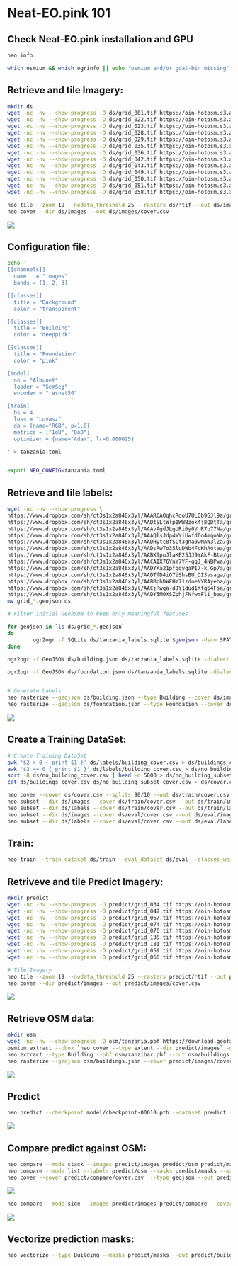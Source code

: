 # Neat-EO.pink 101


Check Neat-EO.pink installation and GPU
---------------------------------------
```bash
neo info

which osmium && which ogrinfo || echo "osmium and/or gdal-bin missing"
```


Retrieve and tile Imagery:
--------------------------

```bash
mkdir ds
wget -nc -nv --show-progress -O ds/grid_001.tif https://oin-hotosm.s3.amazonaws.com/5afeda152b6a08001185f11a/0/5afeda152b6a08001185f11b.tif
wget -nc -nv --show-progress -O ds/grid_022.tif https://oin-hotosm.s3.amazonaws.com/5ae242fd0b093000130afd26/0/5ae242fd0b093000130afd27.tif
wget -nc -nv --show-progress -O ds/grid_023.tif https://oin-hotosm.s3.amazonaws.com/5ae242fd0b093000130afd46/0/5ae242fd0b093000130afd47.tif
wget -nc -nv --show-progress -O ds/grid_028.tif https://oin-hotosm.s3.amazonaws.com/5ae242fd0b093000130afd34/0/5ae242fd0b093000130afd35.tif
wget -nc -nv --show-progress -O ds/grid_029.tif https://oin-hotosm.s3.amazonaws.com/5ae242fd0b093000130afd38/0/5ae242fd0b093000130afd39.tif
wget -nc -nv --show-progress -O ds/grid_035.tif https://oin-hotosm.s3.amazonaws.com/5ae242fd0b093000130afd42/0/5ae242fd0b093000130afd43.tif
wget -nc -nv --show-progress -O ds/grid_036.tif https://oin-hotosm.s3.amazonaws.com/5ae242fd0b093000130afd40/0/5ae242fd0b093000130afd41.tif
wget -nc -nv --show-progress -O ds/grid_042.tif https://oin-hotosm.s3.amazonaws.com/5ae318220b093000130afd64/0/5ae318220b093000130afd65.tif
wget -nc -nv --show-progress -O ds/grid_043.tif https://oin-hotosm.s3.amazonaws.com/5ae318220b093000130afd6a/0/5ae318220b093000130afd6b.tif
wget -nc -nv --show-progress -O ds/grid_049.tif https://oin-hotosm.s3.amazonaws.com/5ae318220b093000130afd62/0/5ae318220b093000130afd63.tif
wget -nc -nv --show-progress -O ds/grid_050.tif https://oin-hotosm.s3.amazonaws.com/5ae318220b093000130afd92/0/5ae318220b093000130afd93.tif
wget -nc -nv --show-progress -O ds/grid_051.tif https://oin-hotosm.s3.amazonaws.com/5ae318220b093000130afd70/0/5ae318220b093000130afd71.tif
wget -nc -nv --show-progress -O ds/grid_058.tif https://oin-hotosm.s3.amazonaws.com/5ae318220b093000130afd7c/0/5ae318220b093000130afd7d.tif
```

```bash
neo tile --zoom 19 --nodata_threshold 25 --rasters ds/*tif --out ds/images
neo cover --dir ds/images --out ds/images/cover.csv
```
<a href="http://www.datapink.net/neo/101/ds/images/"><img src="img/101/images.png" /></a>


Configuration file:
-------------------

```bash
echo '
[[channels]]
  name   = "images"
  bands = [1, 2, 3]

[[classes]]
  title = "Background"
  color = "transparent"

[[classes]]
  title = "Building"
  color = "deeppink"

[[classes]]
  title = "Foundation"
  color = "pink"

[model]
  nn = "Albunet"
  loader = "SemSeg"
  encoder = "resnet50"

[train]
  bs = 4
  loss = "Lovasz"
  da = {name="RGB", p=1.0}
  metrics = ["IoU", "QoD"]
  optimizer = {name="Adam", lr=0.000025}

' > tanzania.toml


export NEO_CONFIG=tanzania.toml
```



Retrieve and tile labels:
-------------------------

```bash
wget -nc -nv --show-progress \
https://www.dropbox.com/sh/ct3s1x2a846x3yl/AAARCAOqhcRdoU7ULOb9GJl9a/grid_001.geojson \
https://www.dropbox.com/sh/ct3s1x2a846x3yl/AADtSLtWlp1WWBzok4j8QDtTa/grid_022.geojson \
https://www.dropbox.com/sh/ct3s1x2a846x3yl/AAAvAgdJLgURi6y0V_R7b77Na/grid_023.geojson \
https://www.dropbox.com/sh/ct3s1x2a846x3yl/AAAQlsJdp4WYiUwfd0o4mqoNa/grid_028.geojson \
https://www.dropbox.com/sh/ct3s1x2a846x3yl/AADHytc8fSCf3gna0wNAW3lZa/grid_029.geojson \
https://www.dropbox.com/sh/ct3s1x2a846x3yl/AADsRwTo35luDWb4FcKhAotaa/grid_035.geojson \
https://www.dropbox.com/sh/ct3s1x2a846x3yl/AABX9puJlaKE25JJ9YAkF-Bta/grid_036.geojson \
https://www.dropbox.com/sh/ct3s1x2a846x3yl/AACAIX76YnY7YF-qqJ_4NBPwa/grid_042.geojson \
https://www.dropbox.com/sh/ct3s1x2a846x3yl/AADYKa21pfgqygaPI7-k_Gp7a/grid_043.geojson \
https://www.dropbox.com/sh/ct3s1x2a846x3yl/AADTfD4iO7iShsBU_DI3vsaga/grid_049.geojson \
https://www.dropbox.com/sh/ct3s1x2a846x3yl/AABBphDWEHz71zdoeNYRAyeha/grid_050.geojson \
https://www.dropbox.com/sh/ct3s1x2a846x3yl/AACjRwga-dJY1dud1Kfq64Fsa/grid_051.geojson \
https://www.dropbox.com/sh/ct3s1x2a846x3yl/AADY5M0XSZphjFNfwmFli_baa/grid_058.geojson
mv grid_*.geojson ds
```


```bash
# Filter initial GeoJSON to keep only meaningful features

for geojson in `ls ds/grid_*.geojson`
do
        ogr2ogr -f SQLite ds/tanzania_labels.sqlite $geojson -dsco SPATIALITE=YES -t_srs EPSG:3857 -nlt PROMOTE_TO_MULTI -nln building -lco GEOMETRY_NAME=geom -append 2> /dev/null
done

ogr2ogr -f GeoJSON ds/building.json ds/tanzania_labels.sqlite -dialect sqlite -sql "SELECT Buffer(geom, -0.25) AS geom FROM building WHERE condition = 'Complete' OR condition = 'Incomplete'"

ogr2ogr -f GeoJSON ds/foundation.json ds/tanzania_labels.sqlite -dialect sqlite -sql "SELECT Buffer(geom, -0.25) AS geom FROM building WHERE condition = 'Foundation'"


# Generate Labels
neo rasterize --geojson ds/building.json --type Building --cover ds/images/cover.csv --out ds/labels
neo rasterize --geojson ds/foundation.json --type Foundation --cover ds/images/cover.csv --append --out ds/labels
```
<a href="http://www.datapink.net/neo/101/ds/labels/"><img src="img/101/labels.png" /></a>



Create a Training DataSet:
-------------------------

```bash
# Create Training DataSet
awk '$2 > 0 { print $1 }' ds/labels/building_cover.csv > ds/buildings_cover.csv
awk '$2 == 0 { print $1 }' ds/labels/building_cover.csv > ds/no_building_cover.csv
sort -R ds/no_building_cover.csv | head -n 5000 > ds/no_building_subset_cover.csv
cat ds/buildings_cover.csv ds/no_building_subset_cover.csv > ds/cover.csv

neo cover --cover ds/cover.csv --splits 90/10 --out ds/train/cover.csv ds/eval/cover.csv
neo subset --dir ds/images --cover ds/train/cover.csv --out ds/train/images
neo subset --dir ds/labels --cover ds/train/cover.csv --out ds/train/labels
neo subset --dir ds/images --cover ds/eval/cover.csv --out ds/eval/images
neo subset --dir ds/labels --cover ds/eval/cover.csv --out ds/eval/labels
```


Train:
------
```bash
neo train --train_dataset ds/train --eval_dataset ds/eval --classes_weights auto --epochs 10 --out model
```


Retriveve and tile Predict Imagery:
----------------------------------
```bash
mkdir predict
wget -nc -nv --show-progress -O predict/grid_034.tif https://oin-hotosm.s3.amazonaws.com/5ae242fd0b093000130afd32/0/5ae242fd0b093000130afd33.tif
wget -nc -nv --show-progress -O predict/grid_047.tif https://oin-hotosm.s3.amazonaws.com/5b00370f2b6a08001185f125/3/5b00370f2b6a08001185f129.tif
wget -nc -nv --show-progress -O predict/grid_067.tif https://oin-hotosm.s3.amazonaws.com/5ae318220b093000130afd98/0/5ae318220b093000130afd99.tif
wget -nc -nv --show-progress -O predict/grid_074.tif https://oin-hotosm.s3.amazonaws.com/5b00370f2b6a08001185f125/5/5b00370f2b6a08001185f12b.tif
wget -nc -nv --show-progress -O predict/grid_076.tif https://oin-hotosm.s3.amazonaws.com/5ae36dd70b093000130afdba/0/5ae36dd70b093000130afdbb.tif
wget -nc -nv --show-progress -O predict/grid_135.tif https://oin-hotosm.s3.amazonaws.com/5ae38a540b093000130aff23/0/5ae38a540b093000130aff24.tif
wget -nc -nv --show-progress -O predict/grid_181.tif https://oin-hotosm.s3.amazonaws.com/5ae38a540b093000130afecf/0/5ae38a540b093000130afed0.tif
wget -nc -nv --show-progress -O predict/grid_059.tif https://oin-hotosm.s3.amazonaws.com/5ae318220b093000130afd78/0/5ae318220b093000130afd79.tif
wget -nc -nv --show-progress -O predict/grid_066.tif https://oin-hotosm.s3.amazonaws.com/5ae318220b093000130afd94/0/5ae318220b093000130afd95.tif

# Tile Imagery
neo tile --zoom 19 --nodata_threshold 25 --rasters predict/*tif --out predict/images
neo cover --dir predict/images --out predict/images/cover.csv
```
<a href="http://www.datapink.net/neo/101/predict/images/"><img src="img/101/predict_images.png" /></a>


Retrieve OSM data:
------------------
```bash
mkdir osm
wget -nc -nv --show-progress -O osm/tanzania.pbf https://download.geofabrik.de/africa/tanzania-latest.osm.pbf
osmium extract --bbox `neo cover --type extent --dir predict/images` -o osm/zanzibar.pbf osm/tanzania.pbf
neo extract --type Building --pbf osm/zanzibar.pbf --out osm/buildings.json
neo rasterize --geojson osm/buildings.json --cover predict/images/cover.csv --type Building --out predict/osm
```
<a href="http://www.datapink.net/neo/101/predict/osm/"><img src="img/101/osm.png" /></a>


Predict
-------

```bash
neo predict --checkpoint model/checkpoint-00010.pth --dataset predict --metatiles --out predict/masks
```
<a href="http://www.datapink.net/neo/101/predict/masks/leaflet.html"><img src="img/101/predict_masks.png" /></a>




Compare predict against OSM:
----------------------------
```bash
neo compare --mode stack --images predict/images predict/osm predict/masks --out predict/compare
neo compare --mode list --labels predict/osm --masks predict/masks --max Building QoD 0.80 --out predict/compare/cover.csv
neo cover --cover predict/compare/cover.csv  --type geojson --out predict/compare/tiles.json
```
<a href="http://www.datapink.net/neo/101/predict/compare/"><img src="img/101/predict_compare.png" /></a>

```bash
neo compare --mode side --images predict/images predict/compare --cover predict/compare/cover.csv --out predict/compare_side
```
<a href="http://www.datapink.net/neo/101/predict/compare_side/"><img src="img/101/predict_compare_side.png" /></a>


Vectorize prediction masks:
---------------------------

```bash
neo vectorize --type Building --masks predict/masks --out predict/building.json
```
